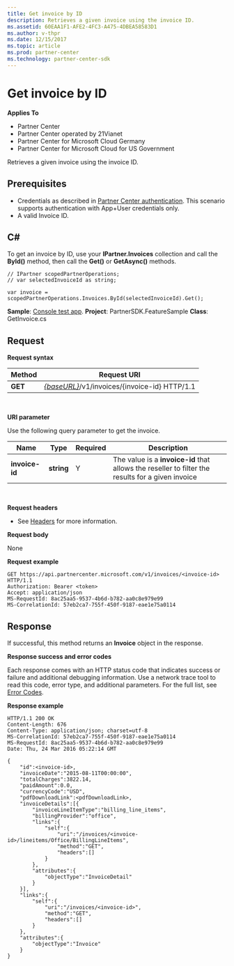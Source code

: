 ```yaml
---
title: Get invoice by ID
description: Retrieves a given invoice using the invoice ID.
ms.assetid: 60EAA1F1-AFE2-4FC3-A475-4DBEA58583D1
ms.author: v-thpr
ms.date: 12/15/2017
ms.topic: article
ms.prod: partner-center
ms.technology: partner-center-sdk
---
```


# Get invoice by ID


**Applies To**

-   Partner Center
-   Partner Center operated by 21Vianet
-   Partner Center for Microsoft Cloud Germany
-   Partner Center for Microsoft Cloud for US Government

Retrieves a given invoice using the invoice ID.

## <span id="Prerequisites"></span><span id="prerequisites"></span><span id="PREREQUISITES"></span>Prerequisites


-   Credentials as described in [Partner Center authentication](partner-center-authentication.md). This scenario supports authentication with App+User credentials only.
-   A valid Invoice ID.

## <span id="C_"></span><span id="c_"></span>C#


To get an invoice by ID, use your **IPartner.Invoices** collection and call the **ById()** method, then call the **Get()** or **GetAsync()** methods.

```CSharp
// IPartner scopedPartnerOperations;
// var selectedInvoiceId as string;

var invoice = scopedPartnerOperations.Invoices.ById(selectedInvoiceId).Get();
```

**Sample**: [Console test app](console-test-app.md). **Project**: PartnerSDK.FeatureSample **Class**: GetInvoice.cs

## <span id="Request"></span><span id="request"></span><span id="REQUEST"></span>Request


**Request syntax**

| Method  | Request URI                                                                   |
|---------|-------------------------------------------------------------------------------|
| **GET** | [*{baseURL}*](partner-center-rest-urls.md)/v1/invoices/{invoice-id} HTTP/1.1 |

 

**URI parameter**

Use the following query parameter to get the invoice.

| Name           | Type       | Required | Description                                                                                      |
|----------------|------------|----------|--------------------------------------------------------------------------------------------------|
| **invoice-id** | **string** | Y        | The value is a **invoice-id** that allows the reseller to filter the results for a given invoice |

 

**Request headers**

-   See [Headers](headers.md) for more information.

**Request body**

None

**Request example**

```
GET https://api.partnercenter.microsoft.com/v1/invoices/<invoice-id> HTTP/1.1
Authorization: Bearer <token>
Accept: application/json
MS-RequestId: 8ac25aa5-9537-4b6d-b782-aa0c8e979e99
MS-CorrelationId: 57eb2ca7-755f-450f-9187-eae1e75a0114
```

## <span id="Response"></span><span id="response"></span><span id="RESPONSE"></span>Response


If successful, this method returns an **Invoice** object in the response.

**Response success and error codes**

Each response comes with an HTTP status code that indicates success or failure and additional debugging information. Use a network trace tool to read this code, error type, and additional parameters. For the full list, see [Error Codes](error-codes.md).

**Response example**

```
HTTP/1.1 200 OK
Content-Length: 676
Content-Type: application/json; charset=utf-8
MS-CorrelationId: 57eb2ca7-755f-450f-9187-eae1e75a0114
MS-RequestId: 8ac25aa5-9537-4b6d-b782-aa0c8e979e99
Date: Thu, 24 Mar 2016 05:22:14 GMT

{
    "id":<invoice-id>,
    "invoiceDate":"2015-08-11T00:00:00",
    "totalCharges":3822.14,
    "paidAmount":0.0,
    "currencyCode":"USD",
    "pdfDownloadLink":<pdfDownloadLink>,
    "invoiceDetails":[{
        "invoiceLineItemType":"billing_line_items",
        "billingProvider":"office",
        "links":{
            "self":{
                "uri":"/invoices/<invoice-id>/lineitems/Office/BillingLineItems",
                "method":"GET",
                "headers":[]
            }
        },
        "attributes":{
            "objectType":"InvoiceDetail"
        }
    }],
    "links":{
        "self":{
            "uri":"/invoices/<invoice-id>",
            "method":"GET",
            "headers":[]
        }
    },
    "attributes":{
        "objectType":"Invoice"
    }
}
```

 

 





